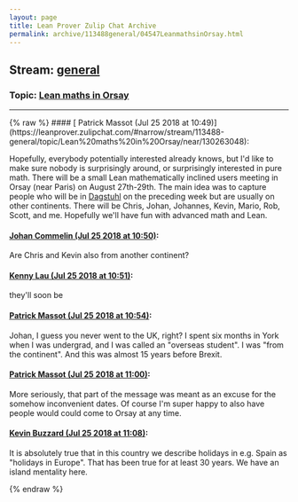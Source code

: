 ```yaml
---
layout: page
title: Lean Prover Zulip Chat Archive 
permalink: archive/113488general/04547LeanmathsinOrsay.html
---
```


## Stream: [general](https://leanprover-community.github.io/archive/113488general/index.html)
### Topic: [Lean maths in Orsay](https://leanprover-community.github.io/archive/113488general/04547LeanmathsinOrsay.html)

---

<base href="https://leanprover.zulipchat.com">
{% raw %}
#### [ Patrick Massot (Jul 25 2018 at 10:49)](https://leanprover.zulipchat.com/#narrow/stream/113488-general/topic/Lean%20maths%20in%20Orsay/near/130263048):
<p>Hopefully, everybody potentially interested already knows, but I'd like to make sure nobody is surprisingly around, or surprisingly interested in pure math. There will be a small Lean mathematically inclined users meeting in Orsay (near Paris) on August 27th-29th. The main idea was to capture people who will be in <a href="https://www.dagstuhl.de/en/program/calendar/semhp/?semnr=18341" target="_blank" title="https://www.dagstuhl.de/en/program/calendar/semhp/?semnr=18341">Dagstuhl</a> on the preceding week but are usually on other continents. There will be Chris, Johan, Johannes, Kevin, Mario, Rob, Scott, and me. Hopefully we'll have fun with advanced math and Lean.</p>

#### [ Johan Commelin (Jul 25 2018 at 10:50)](https://leanprover.zulipchat.com/#narrow/stream/113488-general/topic/Lean%20maths%20in%20Orsay/near/130263119):
<p>Are Chris and Kevin also from another continent?</p>

#### [ Kenny Lau (Jul 25 2018 at 10:51)](https://leanprover.zulipchat.com/#narrow/stream/113488-general/topic/Lean%20maths%20in%20Orsay/near/130263151):
<p>they'll soon be</p>

#### [ Patrick Massot (Jul 25 2018 at 10:54)](https://leanprover.zulipchat.com/#narrow/stream/113488-general/topic/Lean%20maths%20in%20Orsay/near/130263307):
<p>Johan, I guess you never went to the UK, right? I spent six months in York when I was undergrad, and I was called an "overseas student". I was "from the continent". And this was almost 15 years before Brexit.</p>

#### [ Patrick Massot (Jul 25 2018 at 11:00)](https://leanprover.zulipchat.com/#narrow/stream/113488-general/topic/Lean%20maths%20in%20Orsay/near/130263595):
<p>More seriously, that part of the message was meant as an excuse for the somehow inconvenient dates. Of course I'm super happy to also have people would could come to Orsay at any time.</p>

#### [ Kevin Buzzard (Jul 25 2018 at 11:08)](https://leanprover.zulipchat.com/#narrow/stream/113488-general/topic/Lean%20maths%20in%20Orsay/near/130263880):
<p>It is absolutely true that in this country we describe holidays in e.g. Spain as "holidays in Europe". That has been true for at least 30 years. We have an island mentality here.</p>


{% endraw %}
